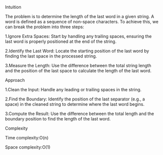 Intuition


The problem is to determine the length of the last word in a given string. A word is defined as a sequence of non-space characters. To achieve this, we can break the problem into three steps:

1.Ignore Extra Spaces: Start by handling any trailing spaces, ensuring the last word is properly positioned at the end of the string.

2.Identify the Last Word: Locate the starting position of the last word by finding the last space in the processed string.

3.Measure the Length: Use the difference between the total string length and the position of the last space to calculate the length of the last word.

Approach

1.Clean the Input: Handle any leading or trailing spaces in the string.

2.Find the Boundary: Identify the position of the last separator (e.g., a space) in the cleaned string to determine where the last word begins.

3.Compute the Result: Use the difference between the total length and the boundary position to find the length of the last word.

Complexity

Time complexity:O(n)

Space complexity:O(1)

